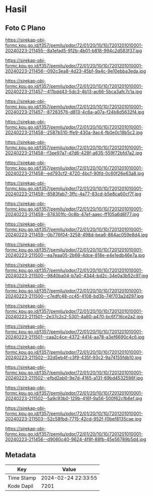 # Hasil

## Foto C Plano

https://sirekap-obj-formc.kpu.go.id/f357/pemilu/pdpr/72/01/20/10/10/7201201010001-20240223-211455--8a1efad5-912b-4b01-b818-994c2d583f37.jpg

https://sirekap-obj-formc.kpu.go.id/f357/pemilu/pdpr/72/01/20/10/10/7201201010001-20240223-211456--092c3ea8-4d23-45bf-9a4c-9e10ebba3eda.jpg

https://sirekap-obj-formc.kpu.go.id/f357/pemilu/pdpr/72/01/20/10/10/7201201010001-20240223-211457--411bdd43-5dc3-4b13-ac66-5bca3afc7c1a.jpg

https://sirekap-obj-formc.kpu.go.id/f357/pemilu/pdpr/72/01/20/10/10/7201201010001-20240223-211457--87283576-d813-4c6a-a07a-f24b8d5632f4.jpg

https://sirekap-obj-formc.kpu.go.id/f357/pemilu/pdpr/72/01/20/10/10/7201201010001-20240223-211458--2587b510-ffe9-430a-9ac4-fb0e0c18b5c2.jpg

https://sirekap-obj-formc.kpu.go.id/f357/pemilu/pdpr/72/01/20/10/10/7201201010001-20240223-211458--f3ee97a7-d7d6-428f-a635-559f72bfd7a2.jpg

https://sirekap-obj-formc.kpu.go.id/f357/pemilu/pdpr/72/01/20/10/10/7201201010001-20240223-211458--ed793cf2-4720-4bcf-90fd-0c60f26e63a8.jpg

https://sirekap-obj-formc.kpu.go.id/f357/pemilu/pdpr/72/01/20/10/10/7201201010001-20240223-211459--8583fab7-3ffc-4a77-83cd-b5e8ca60cf7f.jpg

https://sirekap-obj-formc.kpu.go.id/f357/pemilu/pdpr/72/01/20/10/10/7201201010001-20240223-211459--874301fc-0c8b-47ef-aaec-ff105a6d6f77.jpg

https://sirekap-obj-formc.kpu.go.id/f357/pemilu/pdpr/72/01/20/10/10/7201201010001-20240223-211459--0b776f04-3258-498d-bea6-864ac059e8d4.jpg

https://sirekap-obj-formc.kpu.go.id/f357/pemilu/pdpr/72/01/20/10/10/7201201010001-20240223-211500--ea7eaa05-2b68-4dce-818e-e4e1edb46e7a.jpg

https://sirekap-obj-formc.kpu.go.id/f357/pemilu/pdpr/72/01/20/10/10/7201201010001-20240223-211500--9840ba04-b7a0-4344-bd2c-34e0a3b52c97.jpg

https://sirekap-obj-formc.kpu.go.id/f357/pemilu/pdpr/72/01/20/10/10/7201201010001-20240223-211500--c7edfc48-cc45-4108-bd3b-74f703a2d297.jpg

https://sirekap-obj-formc.kpu.go.id/f357/pemilu/pdpr/72/01/20/10/10/7201201010001-20240223-211501--2e37c2c2-5301-4a80-a470-bc6f716ce2a2.jpg

https://sirekap-obj-formc.kpu.go.id/f357/pemilu/pdpr/72/01/20/10/10/7201201010001-20240223-211501--caa2c4ce-4372-4414-aa78-a3ef6690c4c6.jpg

https://sirekap-obj-formc.kpu.go.id/f357/pemilu/pdpr/72/01/20/10/10/7201201010001-20240223-211502--32d5eb4f-c3f9-435f-93c2-9a74155fdb10.jpg

https://sirekap-obj-formc.kpu.go.id/f357/pemilu/pdpr/72/01/20/10/10/7201201010001-20240223-211502--efbd2ab0-9e7d-4165-a131-69bd4532598f.jpg

https://sirekap-obj-formc.kpu.go.id/f357/pemilu/pdpr/72/01/20/10/10/7201201010001-20240223-211502--5a9c93b0-129b-416f-9a56-500f62cfb6ef.jpg

https://sirekap-obj-formc.kpu.go.id/f357/pemilu/pdpr/72/01/20/10/10/7201201010001-20240223-211503--52c58fbd-7715-42cd-952f-f0bef8135cae.jpg

https://sirekap-obj-formc.kpu.go.id/f357/pemilu/pdpr/72/01/20/10/10/7201201010001-20240223-211456--d9060c40-9624-4f8f-88fb-45e56789b5d4.jpg


## Metadata

| Key        | Value               |
| ---------- | ------------------- |
| Time Stamp | 2024-02-24 22:33:55 |
| Kode Dapil | 7201                |



